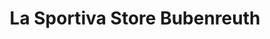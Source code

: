 ---
title: "La Sportiva Store Bubenreuth"
url: /bubenreuth/la-sportiva-store-bubenreuth/
shop: Sport
---